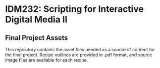 # IDM232: Scripting for Interactive Digital Media II

## Final Project Assets

This repository contains the asset files needed as a source of content for the final project. Recipe outlines are provided in .pdf format, and source image files are available for each recipe.